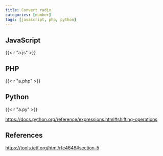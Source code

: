```yaml
---
title: Convert radix
categories: [number]
tags: [javascript, php, python]
---
```


## JavaScript

{{< r "a.js" >}}

## PHP

{{< r "a.php" >}}

## Python

{{< r "a.py" >}}

<https://docs.python.org/reference/expressions.html#shifting-operations>

## References

<https://tools.ietf.org/html/rfc4648#section-5>
